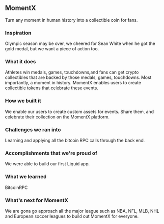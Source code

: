 MomentX
---

Turn any moment in human history into a collectible coin for fans.

### Inspiration
Olympic season may be over, we cheered for Sean White when he got the gold medal, but we want a piece of action too.

### What it does
Athletes win medals, games, touchdowns,and  fans can get crypto collectibles that are backed by those medals, games, touchdowns. 
Most importantly, a moment in history. MomentX enables users to create collectible tokens that celebrate these events.

### How we built it
We enable our users to create custom assets for events. Share them, and celebrate their collection on the MomentX platform.

### Challenges we ran into
Learning and applying all the bitcoin RPC calls through the back end.

### Accomplishments that we're proud of
We were able to build our first Liquid app.

### What we learned
BitcoinRPC

### What's next for MomentX
We are gona go approach all the major league such as NBA, NFL, MLB, NHL and European soccer leagues to build out MomentX for everyone.



